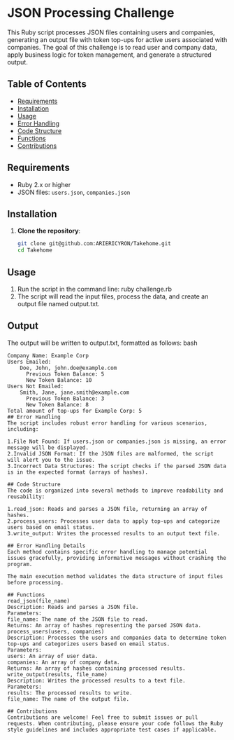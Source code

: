 

# JSON Processing Challenge

This Ruby script processes JSON files containing users and companies, generating an output file with token top-ups for active users associated with companies. The goal of this challenge is to read user and company data, apply business logic for token management, and generate a structured output.

## Table of Contents

- [Requirements](#requirements)
- [Installation](#installation)
- [Usage](#usage)
- [Error Handling](#error-handling)
- [Code Structure](#code-structure)
- [Functions](#functions)
- [Contributions](#contributions)

## Requirements

- Ruby 2.x or higher
- JSON files: `users.json`, `companies.json`

## Installation

1. **Clone the repository**:
   ```bash
   git clone git@github.com:ARIERICYRON/Takehome.git
   cd Takehome

## Usage
1. Run the script in the command line:
ruby challenge.rb
2. The script will read the input files, process the data, and create an output file named output.txt.
## Output
The output will be written to output.txt, formatted as follows:
bash
```Company Id: 1
Company Name: Example Corp
Users Emailed:
    Doe, John, john.doe@example.com
      Previous Token Balance: 5
      New Token Balance: 10
Users Not Emailed:
    Smith, Jane, jane.smith@example.com
      Previous Token Balance: 3
      New Token Balance: 8
Total amount of top-ups for Example Corp: 5
## Error Handling
The script includes robust error handling for various scenarios, including:

1.File Not Found: If users.json or companies.json is missing, an error message will be displayed.
2.Invalid JSON Format: If the JSON files are malformed, the script will alert you to the issue.
3.Incorrect Data Structures: The script checks if the parsed JSON data is in the expected format (arrays of hashes).

## Code Structure
The code is organized into several methods to improve readability and reusability:

1.read_json: Reads and parses a JSON file, returning an array of hashes.
2.process_users: Processes user data to apply top-ups and categorize users based on email status.
3.write_output: Writes the processed results to an output text file.

## Error Handling Details
Each method contains specific error handling to manage potential issues gracefully, providing informative messages without crashing the program.

The main execution method validates the data structure of input files before processing.

## Functions
read_json(file_name)
Description: Reads and parses a JSON file.
Parameters:
file_name: The name of the JSON file to read.
Returns: An array of hashes representing the parsed JSON data.
process_users(users, companies)
Description: Processes the users and companies data to determine token top-ups and categorizes users based on email status.
Parameters:
users: An array of user data.
companies: An array of company data.
Returns: An array of hashes containing processed results.
write_output(results, file_name)
Description: Writes the processed results to a text file.
Parameters:
results: The processed results to write.
file_name: The name of the output file.

## Contributions
Contributions are welcome! Feel free to submit issues or pull requests. When contributing, please ensure your code follows the Ruby style guidelines and includes appropriate test cases if applicable.

